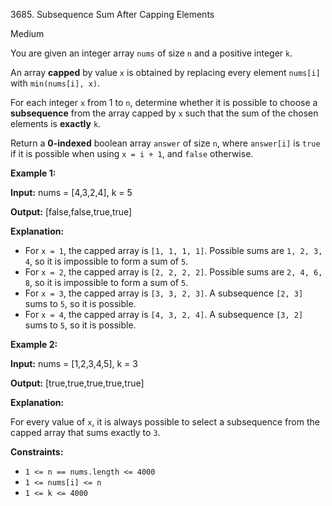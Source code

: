 3685\. Subsequence Sum After Capping Elements

Medium

You are given an integer array `nums` of size `n` and a positive integer `k`.

An array **capped** by value `x` is obtained by replacing every element `nums[i]` with `min(nums[i], x)`.

For each integer `x` from 1 to `n`, determine whether it is possible to choose a **subsequence** from the array capped by `x` such that the sum of the chosen elements is **exactly** `k`.

Return a **0-indexed** boolean array `answer` of size `n`, where `answer[i]` is `true` if it is possible when using `x = i + 1`, and `false` otherwise.

**Example 1:**

**Input:** nums = [4,3,2,4], k = 5

**Output:** [false,false,true,true]

**Explanation:**

*   For `x = 1`, the capped array is `[1, 1, 1, 1]`. Possible sums are `1, 2, 3, 4`, so it is impossible to form a sum of `5`.
*   For `x = 2`, the capped array is `[2, 2, 2, 2]`. Possible sums are `2, 4, 6, 8`, so it is impossible to form a sum of `5`.
*   For `x = 3`, the capped array is `[3, 3, 2, 3]`. A subsequence `[2, 3]` sums to `5`, so it is possible.
*   For `x = 4`, the capped array is `[4, 3, 2, 4]`. A subsequence `[3, 2]` sums to `5`, so it is possible.

**Example 2:**

**Input:** nums = [1,2,3,4,5], k = 3

**Output:** [true,true,true,true,true]

**Explanation:**

For every value of `x`, it is always possible to select a subsequence from the capped array that sums exactly to `3`.

**Constraints:**

*   `1 <= n == nums.length <= 4000`
*   `1 <= nums[i] <= n`
*   `1 <= k <= 4000`